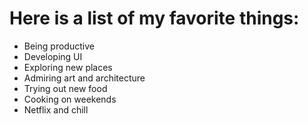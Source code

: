 # Here is a list of my favorite things:
- Being productive
- Developing UI
- Exploring new places
- Admiring art and architecture
- Trying out new food
- Cooking on weekends
- Netflix and chill
